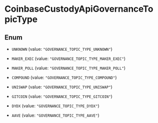 
# CoinbaseCustodyApiGovernanceTopicType

## Enum


* `UNKNOWN` (value: `"GOVERNANCE_TOPIC_TYPE_UNKNOWN"`)

* `MAKER_EXEC` (value: `"GOVERNANCE_TOPIC_TYPE_MAKER_EXEC"`)

* `MAKER_POLL` (value: `"GOVERNANCE_TOPIC_TYPE_MAKER_POLL"`)

* `COMPOUND` (value: `"GOVERNANCE_TOPIC_TYPE_COMPOUND"`)

* `UNISWAP` (value: `"GOVERNANCE_TOPIC_TYPE_UNISWAP"`)

* `GITCOIN` (value: `"GOVERNANCE_TOPIC_TYPE_GITCOIN"`)

* `DYDX` (value: `"GOVERNANCE_TOPIC_TYPE_DYDX"`)

* `AAVE` (value: `"GOVERNANCE_TOPIC_TYPE_AAVE"`)



